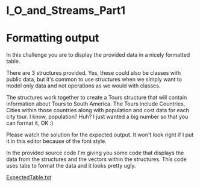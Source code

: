 # I_O_and_Streams_Part1
Formatting output
===========================================================

In this challenge you are to display the provided data in a nicely formatted table.

There are 3 structures provided. Yes, these could also be classes with public data, 
but it's common to use structures when we simply want to model only data and not 
operations as we would with classes.

The structures work together to create a Tours structure that will contain
information about Tours to South America.
The Tours include Countries, Cities within those countries along with population and cost data for 
each city tour.
I know, population? Huh? I just wanted a big number so that you can format it, OK :)

Please watch the solution for the expected output. It won't look right if I put it in this
editor because of the font style.

In the provided source code I'm giving you some code that displays the data from the structures 
and the vectors within the structures. This code uses tabs to format the data and it looks pretty ugly.


[ExpectedTable.txt](https://github.com/streetzoom/I_O_and_Streams_Part1/files/8952081/ExpectedTable.txt)
